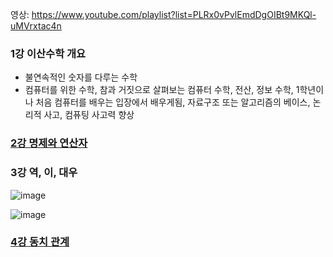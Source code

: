 영상: https://www.youtube.com/playlist?list=PLRx0vPvlEmdDgOIBt9MKQl-uMVrxtac4n

### 1강 이산수학 개요
- 불연속적인 숫자를 다루는 수학
- 컴퓨터를 위한 수학, 참과 거짓으로 살펴보는 컴퓨터 수학, 전산, 정보 수학, 1학년이나 처음 컴퓨터를 배우는 입장에서 배우게됨, 자료구조 또는  알고리즘의 베이스, 논리적 사고, 컴퓨팅 사고력 향상
 
### [2강 명제와 연산자](/이산-수학/명제와-연산자.md)
 
### 3강 역, 이, 대우

![image](https://github.com/andongmin94/cs/assets/110483588/63e7fc05-be7b-45aa-ae83-9f5af713b3cd)

![image](https://github.com/andongmin94/cs/assets/110483588/58f6266f-2c71-4269-b2a2-2ae46dc7c735)

### [4강 동치 관계](/이산-수학/동치-관계.md)
